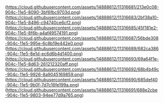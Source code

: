(https://cloud.githubusercontent.com/assets/14888612/11316681/213e0c08-904c-11e5-8090-3bf6fbc9703d.png)
(https://cloud.githubusercontent.com/assets/14888612/11316683/2bf38a10-904c-11e5-8496-c94740ce6cf2.png)
(https://cloud.githubusercontent.com/assets/14888612/11316685/45f181e2-904c-11e5-8f6b-a4af49574191.png)
(https://cloud.githubusercontent.com/assets/14888612/11316687/56bde308-904c-11e5-995e-6c8b19e442e0.png)
(https://cloud.githubusercontent.com/assets/14888612/11316689/682ca386-904c-11e5-8e1d-ec6d6b4d1400.png)
(https://cloud.githubusercontent.com/assets/14888612/11316693/69a64f1e-904c-11e5-8d63-261212320aff.png)
(https://cloud.githubusercontent.com/assets/14888612/11316692/68b4b49c-904c-11e5-9926-8a9045169859.png)
(https://cloud.githubusercontent.com/assets/14888612/11316690/685def40-904c-11e5-9b0f-7d7c16fe199a.png)
(https://cloud.githubusercontent.com/assets/14888612/11316691/688e2cbe-904c-11e5-9803-94ee77d9a765.png)
